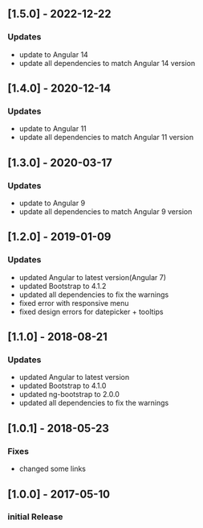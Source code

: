 ## [1.5.0] - 2022-12-22
### Updates
- update to Angular 14
- update all dependencies to match Angular 14 version


## [1.4.0] - 2020-12-14
### Updates
- update to Angular 11
- update all dependencies to match Angular 11 version

## [1.3.0] - 2020-03-17
### Updates
- update to Angular 9
- update all dependencies to match Angular 9 version

## [1.2.0] - 2019-01-09
### Updates
- updated Angular to latest version(Angular 7)
- updated Bootstrap to 4.1.2
- updated all dependencies to fix the warnings
- fixed error with responsive menu
- fixed design errors for datepicker + tooltips


## [1.1.0] - 2018-08-21
### Updates
- updated Angular to latest version
- updated Bootstrap to 4.1.0
- updated ng-bootstrap to 2.0.0
- updated all dependencies to fix the warnings

## [1.0.1] - 2018-05-23
### Fixes
- changed some links

## [1.0.0] - 2017-05-10
### initial Release
